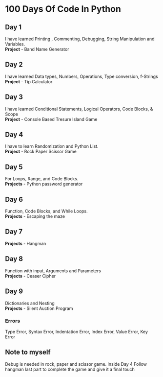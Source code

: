 # 100 Days Of Code In Python

## Day 1
I have learned Printing , Commenting, Debugging, String Manipulation and Variables.<br>
**Project** - Band Name Generator<br>

## Day 2
I have learned Data types, Numbers, Operations, Type conversion, f-Strings<br>
**Project** - Tip Calculator<br>

## Day 3
I have learned Conditional Statements, Logical Operators, Code Blocks, & Scope<br>
**Project** - Console Based Tresure Island Game<br>

## Day 4
I have to learn Randomization and Python List.<br>
**Project** - Rock Paper Scissor Game<br>

## Day 5
For Loops, Range, and Code Blocks.<br>
**Projects** - Python password generator <br>

## Day 6
Function, Code Blocks, and While Loops.<br>
**Projects** - Escaping the maze <br>

## Day 7
**Projects** - Hangman <br>

## Day 8
Function with input, Arguments and Parameters<br>
**Projects** - Ceaser Cipher<br>

## Day 9
Dictionaries and Nesting <br>
**Projects** - Silent Auction Program<br>

### Errors
Type Error, Syntax Error, Indentation Error, Index Error, Value Error, Key Error

## Note to myself
Debug is needed in rock, paper and scissor game. Inside Day 4
Follow hangman last part to complete the game and give it a final touch
